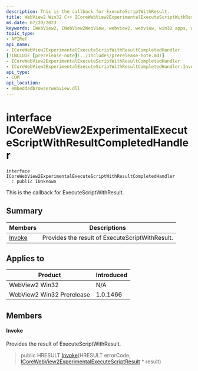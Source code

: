 ```yaml
---
description: This is the callback for ExecuteScriptWithResult.
title: WebView2 Win32 C++ ICoreWebView2ExperimentalExecuteScriptWithResultCompletedHandler
ms.date: 07/20/2023
keywords: IWebView2, IWebView2WebView, webview2, webview, win32 apps, win32, edge, ICoreWebView2, ICoreWebView2Controller, browser control, edge html, ICoreWebView2ExperimentalExecuteScriptWithResultCompletedHandler
topic_type: 
- APIRef
api_name:
- ICoreWebView2ExperimentalExecuteScriptWithResultCompletedHandler
[!INCLUDE [prerelease-note](../includes/prerelease-note.md)]
- ICoreWebView2ExperimentalExecuteScriptWithResultCompletedHandler
- ICoreWebView2ExperimentalExecuteScriptWithResultCompletedHandler.Invoke
api_type:
- COM
api_location:
- embeddedbrowserwebview.dll
---
```


# interface ICoreWebView2ExperimentalExecuteScriptWithResultCompletedHandler

```
interface ICoreWebView2ExperimentalExecuteScriptWithResultCompletedHandler
  : public IUnknown
```

This is the callback for ExecuteScriptWithResult.

## Summary

 Members                        | Descriptions
--------------------------------|---------------------------------------------
[Invoke](#invoke) | Provides the result of ExecuteScriptWithResult.

## Applies to

Product                         | Introduced
--------------------------------|---------------------------------------------
WebView2 Win32            |    N/A
WebView2 Win32 Prerelease |    1.0.1466

## Members

#### Invoke

Provides the result of ExecuteScriptWithResult.

> public HRESULT [Invoke](#invoke)(HRESULT errorCode, [ICoreWebView2ExperimentalExecuteScriptResult](icorewebview2experimentalexecutescriptresult.md) * result)

